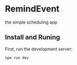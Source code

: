 # RemindEvent
the simple scheduling app

## Install and Runing

First, run the development server:

```bash
npm run dev
```
